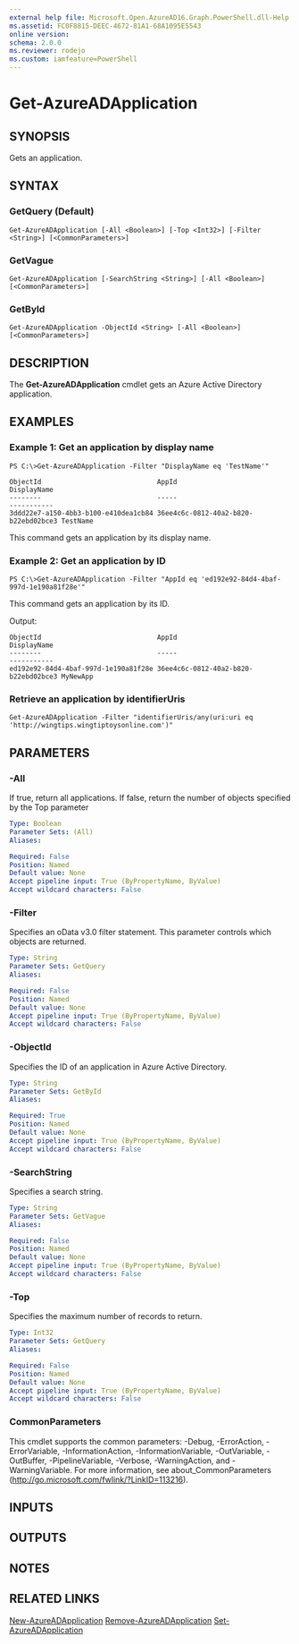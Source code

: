 ```yaml
---
external help file: Microsoft.Open.AzureAD16.Graph.PowerShell.dll-Help.xml
ms.assetid: FC0F8815-DEEC-4672-81A1-68A1095E5543
online version: 
schema: 2.0.0
ms.reviewer: rodejo
ms.custom: iamfeature=PowerShell
---
```


# Get-AzureADApplication

## SYNOPSIS
Gets an application.

## SYNTAX

### GetQuery (Default)
```
Get-AzureADApplication [-All <Boolean>] [-Top <Int32>] [-Filter <String>] [<CommonParameters>]
```

### GetVague
```
Get-AzureADApplication [-SearchString <String>] [-All <Boolean>] [<CommonParameters>]
```

### GetById
```
Get-AzureADApplication -ObjectId <String> [-All <Boolean>] [<CommonParameters>]
```

## DESCRIPTION
The **Get-AzureADApplication** cmdlet gets an Azure Active Directory application.

## EXAMPLES

### Example 1: Get an application by display name
```
PS C:\>Get-AzureADApplication -Filter "DisplayName eq 'TestName'"

ObjectId                             AppId                                DisplayName
--------                             -----                                -----------
3ddd22e7-a150-4bb3-b100-e410dea1cb84 36ee4c6c-0812-40a2-b820-b22ebd02bce3 TestName
```

This command gets an application by its display name.

### Example 2: Get an application by ID
```
PS C:\>Get-AzureADApplication -Filter "AppId eq 'ed192e92-84d4-4baf-997d-1e190a81f28e'"
```

This command gets an application by its ID.

Output:

    ObjectId                             AppId                                DisplayName
    --------                             -----                                -----------  
    ed192e92-84d4-4baf-997d-1e190a81f28e 36ee4c6c-0812-40a2-b820-b22ebd02bce3 MyNewApp

### Retrieve an application by identifierUris
```
Get-AzureADApplication -Filter "identifierUris/any(uri:uri eq 'http://wingtips.wingtiptoysonline.com')"
```

## PARAMETERS

### -All
If true, return all applications. If false, return the number of objects specified by the Top parameter

```yaml
Type: Boolean
Parameter Sets: (All)
Aliases: 

Required: False
Position: Named
Default value: None
Accept pipeline input: True (ByPropertyName, ByValue)
Accept wildcard characters: False
```

### -Filter
Specifies an oData v3.0 filter statement. This parameter controls which objects are returned.

```yaml
Type: String
Parameter Sets: GetQuery
Aliases: 

Required: False
Position: Named
Default value: None
Accept pipeline input: True (ByPropertyName, ByValue)
Accept wildcard characters: False
```

### -ObjectId
Specifies the ID of an application in Azure Active Directory.

```yaml
Type: String
Parameter Sets: GetById
Aliases: 

Required: True
Position: Named
Default value: None
Accept pipeline input: True (ByPropertyName, ByValue)
Accept wildcard characters: False
```

### -SearchString
Specifies a search string.
```yaml
Type: String
Parameter Sets: GetVague
Aliases: 

Required: False
Position: Named
Default value: None
Accept pipeline input: True (ByPropertyName, ByValue)
Accept wildcard characters: False
```

### -Top
Specifies the maximum number of records to return.

```yaml
Type: Int32
Parameter Sets: GetQuery
Aliases: 

Required: False
Position: Named
Default value: None
Accept pipeline input: True (ByPropertyName, ByValue)
Accept wildcard characters: False
```

### CommonParameters
This cmdlet supports the common parameters: -Debug, -ErrorAction, -ErrorVariable, -InformationAction, -InformationVariable, -OutVariable, -OutBuffer, -PipelineVariable, -Verbose, -WarningAction, and -WarningVariable. For more information, see about_CommonParameters (http://go.microsoft.com/fwlink/?LinkID=113216).

## INPUTS

## OUTPUTS

## NOTES

## RELATED LINKS

[New-AzureADApplication](./New-AzureADApplication.md)
[Remove-AzureADApplication](./Remove-AzureADApplication.md)
[Set-AzureADApplication](./Set-AzureADApplication.md)




